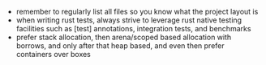 - remember to regularly list all files so you know what the project layout is
- when writing rust tests, always strive to leverage rust native testing facilities such as [test] annotations, integration tests, and benchmarks
- prefer stack allocation, then arena/scoped based allocation with borrows, and only after that heap based, and even then prefer containers over boxes